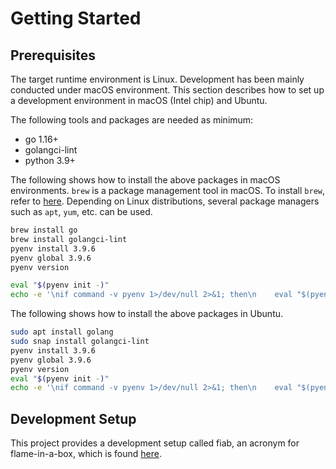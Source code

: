# Getting Started

## Prerequisites

The target runtime environment is Linux. Development has been mainly conducted under macOS environment. This section describes how to set up a development environment in macOS (Intel chip) and Ubuntu.

The following tools and packages are needed as minimum:
- go 1.16+
- golangci-lint
- python 3.9+

The following shows how to install the above packages in macOS environments.
`brew` is a package management tool in macOS. To install `brew`, refer to [here](https://docs.brew.sh/Installation).
Depending on Linux distributions, several package managers such as `apt`, `yum`, etc. can be used.

```bash
brew install go
brew install golangci-lint
pyenv install 3.9.6
pyenv global 3.9.6
pyenv version

eval "$(pyenv init -)"
echo -e '\nif command -v pyenv 1>/dev/null 2>&1; then\n    eval "$(pyenv init -)"\nfi' >> ~/.bash_profile
```
The following shows how to install the above packages in Ubuntu.
```bash
sudo apt install golang 
sudo snap install golangci-lint
pyenv install 3.9.6
pyenv global 3.9.6
pyenv version
eval "$(pyenv init -)"
echo -e '\nif command -v pyenv 1>/dev/null 2>&1; then\n    eval "$(pyenv init -)"\nfi' >> ~/.bash_profile
```

## Development Setup

This project provides a development setup called fiab, an acronym for flame-in-a-box, which is found [here](03-fiab.md).
